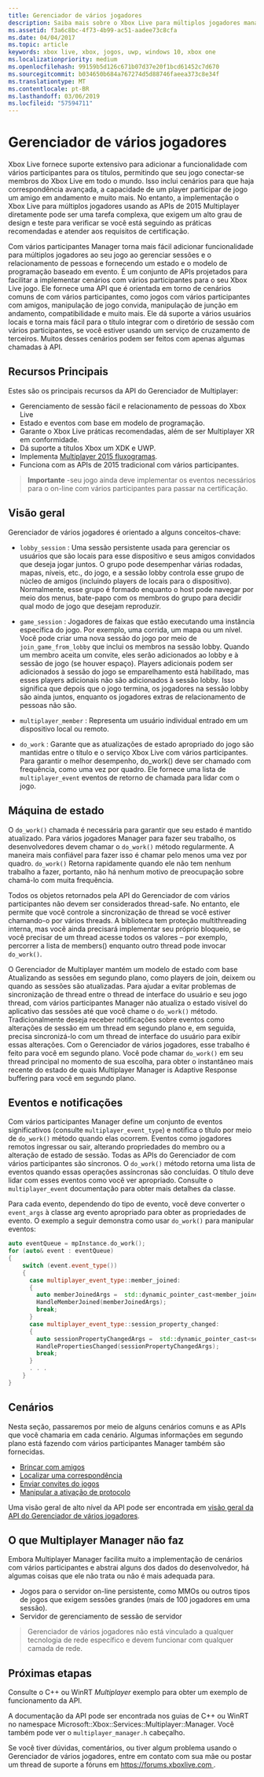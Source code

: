 ```yaml
---
title: Gerenciador de vários jogadores
description: Saiba mais sobre o Xbox Live para múltiplos jogadores manager, uma API de alto nível projetada para torná-lo mais fácil de implementar com vários participantes.
ms.assetid: f3a6c8bc-4f73-4b99-ac51-aadee73c8cfa
ms.date: 04/04/2017
ms.topic: article
keywords: xbox live, xbox, jogos, uwp, windows 10, xbox one
ms.localizationpriority: medium
ms.openlocfilehash: 99159b5d126c671b07d37e20f1bcd61452c7d670
ms.sourcegitcommit: b034650b684a767274d5d88746faeea373c8e34f
ms.translationtype: MT
ms.contentlocale: pt-BR
ms.lasthandoff: 03/06/2019
ms.locfileid: "57594711"
---
```

# <a name="multiplayer-manager"></a>Gerenciador de vários jogadores

Xbox Live fornece suporte extensivo para adicionar a funcionalidade com vários participantes para os títulos, permitindo que seu jogo conectar-se membros do Xbox Live em todo o mundo.  Isso inclui cenários para que haja correspondência avançada, a capacidade de um player participar de jogo um amigo em andamento e muito mais. No entanto, a implementação o Xbox Live para múltiplos jogadores usando as APIs de 2015 Multiplayer diretamente pode ser uma tarefa complexa, que exigem um alto grau de design e teste para verificar se você está seguindo as práticas recomendadas e atender aos requisitos de certificação.

Com vários participantes Manager torna mais fácil adicionar funcionalidade para múltiplos jogadores ao seu jogo ao gerenciar sessões e o relacionamento de pessoas e fornecendo um estado e o modelo de programação baseado em evento. É um conjunto de APIs projetados para facilitar a implementar cenários com vários participantes para o seu Xbox Live jogo. Ele fornece uma API que é orientada em torno de cenários comuns de com vários participantes, como jogos com vários participantes com amigos, manipulação de jogo convida, manipulação de junção em andamento, compatibilidade e muito mais. Ele dá suporte a vários usuários locais e torna mais fácil para o título integrar com o diretório de sessão com vários participantes, se você estiver usando um serviço de cruzamento de terceiros. Muitos desses cenários podem ser feitos com apenas algumas chamadas à API.

## <a name="key-features"></a>Recursos Principais
Estes são os principais recursos da API do Gerenciador de Multiplayer:

* Gerenciamento de sessão fácil e relacionamento de pessoas do Xbox Live
* Estado e eventos com base em modelo de programação.
* Garante o Xbox Live práticas recomendadas, além de ser Multiplayer XR em conformidade.
* Dá suporte a títulos Xbox um XDK e UWP.
* Implementa [Multiplayer 2015 fluxogramas](https://developer.xboxlive.com/en-us/platform/development/education/Documents/Xbox%20One%20Multiplayer%202015%20Developer%20Flowcharts.aspx).
* Funciona com as APIs de 2015 tradicional com vários participantes.

>**Importante** -seu jogo ainda deve implementar os eventos necessários para o on-line com vários participantes para passar na certificação.

## <a name="overview"></a>Visão geral
Gerenciador de vários jogadores é orientado a alguns conceitos-chave:
* `lobby_session` : Uma sessão persistente usada para gerenciar os usuários que são locais para esse dispositivo e seus amigos convidados que deseja jogar juntos. O grupo pode desempenhar várias rodadas, mapas, níveis, etc., do jogo, e a sessão lobby controla esse grupo de núcleo de amigos (incluindo players de locais para o dispositivo). Normalmente, esse grupo é formado enquanto o host pode navegar por meio dos menus, bate-papo com os membros do grupo para decidir qual modo de jogo que desejam reproduzir.

* `game_session` : Jogadores de faixas que estão executando uma instância específica do jogo. Por exemplo, uma corrida, um mapa ou um nível. Você pode criar uma nova sessão do jogo por meio de `join_game_from_lobby` que inclui os membros na sessão lobby.  Quando um membro aceita um convite, eles serão adicionados ao lobby e à sessão de jogo (se houver espaço). Players adicionais podem ser adicionados à sessão do jogo se emparelhamento está habilitado, mas esses players adicionais não são adicionados à sessão lobby. Isso significa que depois que o jogo termina, os jogadores na sessão lobby são ainda juntos, enquanto os jogadores extras de relacionamento de pessoas não são.

* `multiplayer_member` : Representa um usuário individual entrado em um dispositivo local ou remoto.

* `do_work` : Garante que as atualizações de estado apropriado do jogo são mantidas entre o título e o serviço Xbox Live com vários participantes. Para garantir o melhor desempenho, do_work() deve ser chamado com frequência, como uma vez por quadro. Ele fornece uma lista de `multiplayer_event` eventos de retorno de chamada para lidar com o jogo.

## <a name="state-machine"></a>Máquina de estado
O `do_work()` chamada é necessária para garantir que seu estado é mantido atualizado.  Para vários jogadores Manager para fazer seu trabalho, os desenvolvedores devem chamar o `do_work()` método regularmente. A maneira mais confiável para fazer isso é chamar pelo menos uma vez por quadro. `do_work()` Retorna rapidamente quando ele não tem nenhum trabalho a fazer, portanto, não há nenhum motivo de preocupação sobre chamá-lo com muita frequência.

Todos os objetos retornados pela API do Gerenciador de com vários participantes não devem ser considerados thread-safe. No entanto, ele permite que você controle a sincronização de thread se você estiver chamando-o por vários threads. A biblioteca tem proteção multithreading interna, mas você ainda precisará implementar seu próprio bloqueio, se você precisar de um thread acesse todos os valores – por exemplo, percorrer a lista de members() enquanto outro thread pode invocar `do_work()`.

O Gerenciador de Multiplayer mantém um modelo de estado com base Atualizando as sessões em segundo plano, como players de join, deixem ou quando as sessões são atualizadas. Para ajudar a evitar problemas de sincronização de thread entre o thread de interface do usuário e seu jogo thread, com vários participantes Manager não atualiza o estado visível do aplicativo das sessões até que você chame o `do_work()` método. Tradicionalmente deseja receber notificações sobre eventos como alterações de sessão em um thread em segundo plano e, em seguida, precisa sincronizá-lo com um thread de interface do usuário para exibir essas alterações. Com o Gerenciador de vários jogadores, esse trabalho é feito para você em segundo plano.  Você pode chamar `do_work()` em seu thread principal no momento de sua escolha, para obter o instantâneo mais recente do estado de quais Multiplayer Manager is Adaptive Response buffering para você em segundo plano.

## <a name="events-and-notifications"></a>Eventos e notificações
Com vários participantes Manager define um conjunto de eventos significativos (consulte `multiplayer_event_type`) e notifica o título por meio de `do_work()` método quando elas ocorrem. Eventos como jogadores remotos ingressar ou sair, alterando propriedades do membro ou a alteração de estado de sessão. Todas as APIs do Gerenciador de com vários participantes são síncronos. O `do_work()` método retorna uma lista de eventos quando essas operações assíncronas são concluídas. O título deve lidar com esses eventos como você ver apropriado. Consulte o `multiplayer_event` documentação para obter mais detalhes da classe.

Para cada evento, dependendo do tipo de evento, você deve converter o `event_args` à classe arg evento apropriado para obter as propriedades de evento. O exemplo a seguir demonstra como usar `do_work()` para manipular eventos:

```cpp
auto eventQueue = mpInstance.do_work();
for (auto& event : eventQueue)
{
    switch (event.event_type())
    {
      case multiplayer_event_type::member_joined:
      {
        auto memberJoinedArgs =  std::dynamic_pointer_cast<member_joined_event_args>(event.event_args());
        HandleMemberJoined(memberJoinedArgs);
        break;
      }
      case multiplayer_event_type::session_property_changed:
      {
        auto sessionPropertyChangedArgs =  std::dynamic_pointer_cast<session_property_changed_event_args>(event.event_args());
        HandlePropertiesChanged(sessionPropertyChangedArgs);
        break;
      }
      . . .
    }
}

```

## <a name="scenarios"></a>Cenários

Nesta seção, passaremos por meio de alguns cenários comuns e as APIs que você chamaria em cada cenário.  Algumas informações em segundo plano está fazendo com vários participantes Manager também são fornecidas.

* [Brincar com amigos](multiplayer-manager/play-multiplayer-with-friends.md)
* [Localizar uma correspondência](multiplayer-manager/play-multiplayer-with-matchmaking.md)
* [Enviar convites do jogos](multiplayer-manager/send-game-invites.md)
* [Manipular a ativação de protocolo](multiplayer-manager/handle-protocol-activation.md)

Uma visão geral de alto nível da API pode ser encontrada em [visão geral da API do Gerenciador de vários jogadores](multiplayer-manager/multiplayer-manager-api-overview.md).

## <a name="what-multiplayer-manager-does-not-do"></a>O que Multiplayer Manager não faz
Embora Multiplayer Manager facilita muito a implementação de cenários com vários participantes e abstrai alguns dos dados do desenvolvedor, há algumas coisas que ele não trata ou não é mais adequada para.

* Jogos para o servidor on-line persistente, como MMOs ou outros tipos de jogos que exigem sessões grandes (mais de 100 jogadores em uma sessão).
* Servidor de gerenciamento de sessão de servidor

>Gerenciador de vários jogadores não está vinculado a qualquer tecnologia de rede específico e devem funcionar com qualquer camada de rede.

## <a name="next-steps"></a>Próximas etapas

Consulte o C++ ou WinRT *Multiplayer* exemplo para obter um exemplo de funcionamento da API.

A documentação da API pode ser encontrada nos guias de C++ ou WinRT no namespace Microsoft::Xbox::Services::Multiplayer::Manager.  Você também pode ver o `multiplayer_manager.h` cabeçalho.

Se você tiver dúvidas, comentários, ou tiver algum problema usando o Gerenciador de vários jogadores, entre em contato com sua mãe ou postar um thread de suporte a fóruns em [ https://forums.xboxlive.com ](https://forums.xboxlive.com).

